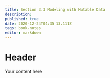 ```yaml
---
title: Section 3.3 Modeling with Mutable Data
description: 
published: true
date: 2020-12-24T04:35:13.111Z
tags: book-notes
editor: markdown
---
```


# Header
Your content here